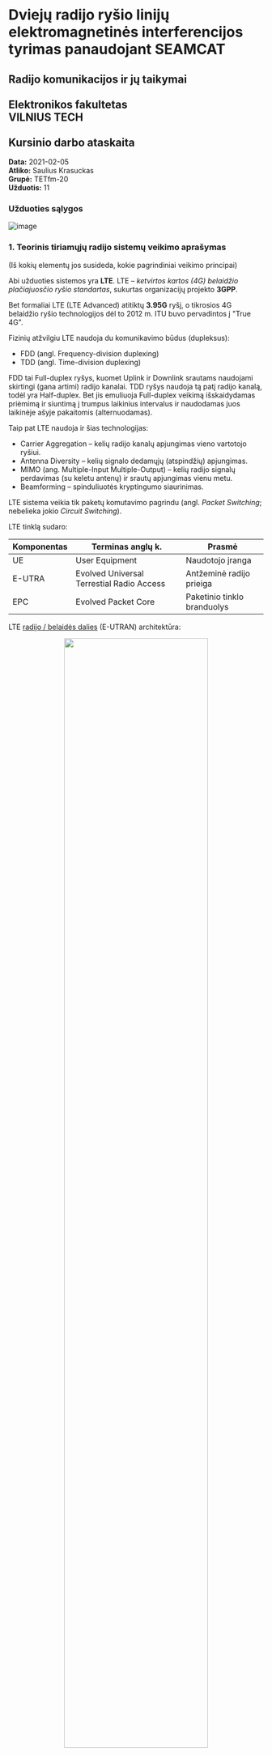# Dviejų radijo ryšio linijų elektromagnetinės interferencijos tyrimas panaudojant SEAMCAT
## Radijo komunikacijos ir jų taikymai <br /> <br /> Elektronikos fakultetas <br /> VILNIUS TECH <br /> <br /> Kursinio darbo ataskaita

**Data:** 2021-02-05  
**Atliko:** Saulius Krasuckas  
**Grupė:** TETfm-20  
**Užduotis:** 11  

### Užduoties sąlygos

![image](https://user-images.githubusercontent.com/74717106/103891375-64e57880-50f2-11eb-9270-1948213ee201.png)

### 1. Teorinis tiriamųjų radijo sistemų veikimo aprašymas
(Iš kokių elementų jos susideda, kokie pagrindiniai veikimo principai)

Abi užduoties sistemos yra **LTE**. LTE – _ketvirtos kartos (4G) belaidžio plačiajuosčio ryšio standartas_, sukurtas organizacijų projekto **3GPP**.

Bet formaliai LTE (LTE Advanced) atitiktų **3.95G** ryšį, o tikrosios 4G belaidžio ryšio technologijos dėl to 2012 m. ITU buvo pervadintos į "True 4G".

Fizinių atžvilgiu LTE naudoja du komunikavimo būdus (dupleksus):

- FDD (angl. Frequency-division duplexing)
- TDD (angl. Time-division duplexing)

FDD tai Full-duplex ryšys, kuomet Uplink ir Downlink srautams naudojami skirtingi (gana artimi) radijo kanalai.
TDD ryšys naudoja tą patį radijo kanalą, todėl yra Half-duplex. Bet jis emuliuoja Full-duplex veikimą išskaidydamas priėmimą ir siuntimą į trumpus laikinius intervalus ir naudodamas juos laikinėje ašyje pakaitomis (alternuodamas).

Taip pat LTE naudoja ir šias technologijas:

- Carrier Aggregation – kelių radijo kanalų apjungimas vieno vartotojo ryšiui.
- Antenna Diversity – kelių signalo dedamųjų (atspindžių) apjungimas.
- MIMO (ang. Multiple-Input Multiple-Output) – kelių radijo signalų perdavimas (su keletu antenų) ir srautų apjungimas vienu metu.
- Beamforming – spinduliuotės kryptingumo siaurinimas.

LTE sistema veikia tik paketų komutavimo pagrindu (angl. _Packet Switching_; nebelieka jokio _Circuit Switching_).

LTE tinklą sudaro:

| Komponentas | Terminas anglų k.                         | Prasmė
|-------------|-------------------------------------------|----------------------------
| UE          | User Equipment                            | Naudotojo įranga
| E-UTRA      | Evolved Universal Terrestial Radio Access | Antžeminė radijo prieiga
| EPC         | Evolved Packet Core                       | Paketinio tinklo branduolys

LTE [radijo / belaidės dalies](https://www.researchgate.net/profile/Liljana_Gavrilovska/publication/277215242/figure/fig4/AS:669299148603409@1536584760155/LTE-RAN-architecture-including-femtocells-HeNBs-and-network-management.png) (E-UTRAN) architektūra:

<p align="center">
<img src="https://user-images.githubusercontent.com/74717106/107157338-480bc180-698c-11eb-9a96-148d7b50d648.png" width="75%">
</p>

| Komponentas  | Terminas anglų k.                         | Prasmė
|--------------|-------------------------------------------|---------------------------
| eNB, eNodeB  | Evolved Node B                            | Bazinė stotis
| HeNB         | Home eNodeB                               | Femtocelės bazinė stotis
| OMC          | Operation and Maintenance Center          | RAN valdymo centras

LTE [kabelinės / paketinės / IP dalies](https://www.netmanias.com/en/?m=attach&no=23081) (EPC) architektūra:

<p align="center">
<img src="https://user-images.githubusercontent.com/74717106/107157437-c7999080-698c-11eb-9879-1597843e37ab.png" width="85%">
</p>

| Komponentas  | Terminas anglų k.                         | Prasmė
|--------------|-------------------------------------------|---------------------------
| MME          | Mobility Management Entity                | Radijo prieigos valdymo mazgas
| HSS          | Home Subscriber Server                    | Operatoriaus abonentų DB servisas
| Serving GW   | Serving Gateway                           | UE prisijungimo šliuzas
| DPI          | Deep Packet Inspection                    | Paketų (L7) inspektavimas
| PDN          | Packet Data Network                       | Išorinis paketinis tinklas, internetas
| PGW          | PDN Gateway                               | Internetinis šliuzas
| PCRF         | Policy Control and Charging Rules Function| Veiklos valdymas (įsk. QoS) ir apmokestinimas
| SPR          | Subscriber Profile Repositories           | Abonentų profilių saugykla
| OCS          | Online Charging System                    | Apmokestinimo ir kreditingumo valdymo mazgas
| OFCS         | Offline Charging system                   | CDR generatorius
| CDR          | Charging Data Records                     | Apmokestinimo (įvykių) įrašai


### 2. Kokios dažnių juostos yra priskirtos ir naudojamos tiriamųjų radijo ryšio sistemų

Dažnius pasirinkau pagal **3GPP TS 36.101** version 15.9.0 Release 15:  
[https://www.etsi.org/deliver/etsi_ts/136100_136199/136101/15.09.00_60/ts_136101v150900p.pdf](https://www.etsi.org/deliver/etsi_ts/136100_136199/136101/15.09.00_60/ts_136101v150900p.pdf#page=4)

> Table 5.5-1 E-UTRA operating bands

| E-UTRA Operating Band | Uplink (UL) operating band<br/>BS receive<br/>UE transmit | Downlink (DL) operating band<br/>BS transmit<br/>UE receive | Duplex Mode |
| :-------------------: | :-------------------------------------------------------: | :---------------------------------------------------------: |-------------|
|                       | **F_UL_low – F_UL_high**                                  | **F_DL_low – F_DL_high**                                    |             |
| 38                    | 2570 MHz – 2620 MHz                                       | 2570 MHz – 2620 MHz                                         | TDD         |
| 7                     | 2500 MHz – 2570 MHz                                       | 2620 MHz – 2690 MHz                                         | FDD         |

Ir pagal LR **RRT** įsakymą:  

**DĖL NACIONALINĖS RADIJO DAŽNIŲ PASKIRSTYMO LENTELĖS IR RADIJO DAŽNIŲ NAUDOJIMO PLANO PATVIRTINIMO IR KAI KURIŲ LIETUVOS RESPUBLIKOS RYŠIŲ REGULIAVIMO TARNYBOS DIREKTORIAUS ĮSAKYMŲ PRIPAŽINIMO NETEKUSIAIS GALIOS**  

Priėmimo data: 2016 m. birželio 21 d. Nr. 1V-698  
Galiojanti suvestinė redakcija (nuo 2020-09-15)  
[https://www.e-tar.lt/portal/lt/legalAct/6e718fd037a011e69101aaab2992cbcd/asr](https://www.e-tar.lt/portal/lt/legalAct/6e718fd037a011e69101aaab2992cbcd/asr#:~:text=2570)

![image](https://user-images.githubusercontent.com/74717106/107042269-3d093380-67ca-11eb-8960-5c4132b32fbd.png)

Tai 38-ta ir 7-ta **E-UTRA** juostos.

### 3. Pagrindiniai radijo ryšio sistemų parametrai

Dažnius, kadangi juostos nepersidengia, parinkau tarpusavyje pačius artimiausius:
- TDD DL juosta: 2570 MHz – 2620 MHz
- FDD UL juosta: 2500 MHz – 2570 MHz

_Worst-case_ bus, kai vieno TDD DL kanalo „apačia“ sutaps su FDD kanalo viršumi: **2570 MHz**.  
Prie šios ribos pridėjus ir iš jos atėmus po pusę kanalo pločio (10 MHz), gaunu **2580** ir **2560** MHz.  

Trukdančiosios BS galia ir antenų aukščiai imti iš realios Telia įrangos (Huawei) specifikacijų.  
Trukdomosios UE galia imta iš ETSI ataskaitos:  
[ETSI TS 136 101 V14.3.0 (2017-04)](https://www.etsi.org/deliver/etsi_ts/136100_136199/136101/14.03.00_60/ts_136101v140300p.pdf)

| Parametras      | Interfering Link Tx <br/> TDD BS   | Interfering Link Rx <br/> TDD UE   | Victim Link Tx <br/> FDD UE   | Victim Link Rx <br/> FDD BS   |
|-----------------|------------------------------------|------------------------------------|-------------------------------|-------------------------------|
| Dažnis          | 2580 MHz                           | t. p.                              | 2560 MHz                      | t. p.                         |
| Galia           | 2\*40 W = ~49 dBm                  | -                                  | 23 dBm                        | -                             |
| Antenos aukštis | 67 m                               | 1.5 m                              | 1.5 m                         | 31.5 m                        |

### 4. Modeliavimo scenarijaus aprašymas
(kaip išdėstomos radijo ryšio sistemų Tx ir Rx, kokie atstumai, padengimo zonos ir t.t.)

Mėginu modeliuoti judrųjį ryšį savo tėviškėje, vienkiemyje Katlėriuose (Utenos raj.)

Interfering Link naudoja LTE-2600 TDD ryšį:
- Tx yra bazinė stotis (Telia 624_Pramones_11_Utena, tarkime, nes neturiu tikslių Mezon duomenų)
- Rx yra judrioji stotis (Saulius, nešiojamas modemas Huawei E5573s-606)
- atstumas 7460 m.
- skersinis atstumas kambaryje: 3 m.
- Padengimo zona: 8 km.

Victim Link naudoja LTE-2600 FDD ryšį: 
- Tx yra judrioji stotis (Kazys, Nokia 3310 4G)
- Rx yra bazinė stotis (Telia 7AF_Medeniai_VB)
- atstumas 3970 km.
- skersinio judėjimo atstumas kambaryje: 3 m.

Atstumas tarp Interfering Tx ir Victim Rx: 3510 m.  
Victim Link bazinė stotis atsiduria beveik Interfering Link viduryje.

Kitus parametrus pasirenku pagal literatūrą ir Seamcat instrukcijas:
- [ECC Report 187](https://docdb.cept.org/download/d8623f8a-1ff1/CEPTREP063.pdf)
- [CEPT Report 63](https://docdb.cept.org/download/090b56ac-eee8/ECCREP187.PDF)

| Parametras             | Interfering Link Tx <br/> TDD BS   | Interfering Link Rx <br/> TDD UE   | Victim Link Tx <br/> FDD UE   | Victim Link Rx <br/> FDD BS |
|------------------------|------------------------------------|------------------------------------|-------------------------------|-----------------------------|
| Azimuth ref., °        | 50                                 | 0                                  | 0                             | 20                          |
| Noise floor, dBm       | -                                  | -92                                | -                             | -96                         |
| Sensitivity Floor, dBm | -                                  | -94                                | -                             | -101.5                      |
| Reception Bandw., kHz  | -                                  | 18.000                             | -                             | 18.000                      |
| Interference Crit., dB | -                                  | C/I = 9                            | -                             | C/I = 9                     |
| Path azimuth, °        | -                                  | 0 – 0.0230412                      | -                             | 0 - 0.04329656              |
| Coverage Radius, m.    | 8000                               | -                                  | -                             | 6000                        |
| Path Distance Factor   | -                                  | 0.9325                             | -                             | 0.661666667                 |
| Propagation Model      | -                                  | Extended Hata                      | -                             | Extended Hata               |
| Local environment      | Outdoor                            | Indoor                             | Indoor                        | Outdoor                     |
| General enironment     | -                                  | Rural                              | -                             | Rural                       |


Taip pat pagal [ECC Report 249](https://docdb.cept.org/download/32604bf0-7ac0/ECCRep249.pdf)
tikslinu Interfering Link Tx _Unwanted Emission Mask_:  
![Screenshot from 2021-02-08 20-09-58](https://user-images.githubusercontent.com/74717106/107262738-9763f780-6a49-11eb-9112-5402b00c3a20.png)

Aproksimuoju šiais taškais:

![image](https://user-images.githubusercontent.com/74717106/107297738-a021f100-6a7c-11eb-8c37-5302673dd44e.png)

Priešingu atveju būna klaida ("Emissions range [...] does not match [...] victim receiver frequency range").

### 5. Interferencijos kriterijaus, sklidimo modelio pasirinkimo logika.

Renkuosi C/I kriterijų, nes abi sistemos yra judriojo ryšio. Reikšmę parenku gana žemą, 9 dB, nes ryšiui nelabai palankios sąlygos (iš asm. patirties).

Sklidimo modelį Victim ir Interfering sistemoms parinkau **Extendeda Hata** pagal kaimišką vietovę (be didesnių užstatymų) bei dažnių ir atstumų ruožus: 30 MHz – 3 GHz, ir iki 40 km.  

Sklidimo modelis tarp trukdančiojo siųstuvo ir trukdomojo imtuvo – "ITU-R P.1546-4 land", nes abi BS įrengtos pakankamai aukštai, apie 50 m. 
Taip pat ir dažnis bei atstumas.  

Šį modelį dėl kalvotos vietovės būčiau išmėginęs ir abiems tiesioginiams linkams (Victim ir Interfering), tačiau pritrūkau duomenų apie kalvotumą bei miškų aukščius.  

**Relative positioning of Interfering Link** nustatymai:  

Kadangi trukdo bazinė stotis bazinei stočiai (nejudantys objektai), čia pasirinkau:
- _Mode_ = "None"
- _Number of active transmitters_ = 1


### 6. Pirminio modeliavimo rezultato (Probability of interference) pristatymas.

![image](https://user-images.githubusercontent.com/74717106/107299417-fcd2db00-6a7f-11eb-967e-f614f64bdb84.png)

iRSS vektorius:  
<p align="center" float="middle" width="100%">
  <img src="https://user-images.githubusercontent.com/74717106/107299567-65ba5300-6a80-11eb-88ed-cfe4e5a8e06b.png" width="45%">
  <img src="https://user-images.githubusercontent.com/74717106/107299588-7074e800-6a80-11eb-87d2-b326f6bf82c1.png" width="45%">
</p>

Deja, interferencijos tikimybė labai aukšta, apie 99%:  
![image](https://user-images.githubusercontent.com/74717106/107302014-44a83100-6a85-11eb-9bf3-f079ad454207.png)


### 7. Pasiūlymai, kaip galima koreguoti radijo ryšio sistemas
(kad sumažintume probability of interference, pvz., nuo 100% iki 5% ar 0%)

Atlikti pakeitimai:

- FDD VL-Tx MS padidinau antenos stiprinimą nuo 2 iki 7 dBi (tariame, kad naudosime išorinę LTE anteną).
- TDD IL-Tx BS sumažinau antenos aukštį nuo 67 iki 25 m.
- TDD IL-Tx BS palenkiau anteną (Elevation pasikeitė nuo 0 iki -20°).
- TDD IL-Tx BS sumažinau siųstumo galią nuo 49 iki 43 dBi.
- FDD VL-Tx BS sumažinau imtuvo jautrumą nuo -101.5 iki -91 dBm.

Interferencijos tikimybė esant C/I = 9 nukrito iki **0.92%**:  
![image](https://user-images.githubusercontent.com/74717106/107306578-c8661b80-6a8d-11eb-9655-7921a3104884.png)


### 8. Išvados
(ar sistemos yra elektromagnetiškai suderinamos, ir kokia konfigūracija būtina)

Trūksta.
